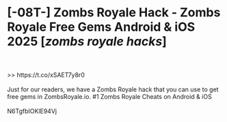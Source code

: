 # [-08T-] Zombs Royale Hack - Zombs Royale Free Gems Android & iOS 2025 [*zombs royale hacks*]
<br>
<br> >> https://t.co/xSAET7y8r0

<br>
<br>Just for our readers, we have a Zombs Royale hack that you can use to get free gems in ZombsRoyale.io. #1 Zombs Royale Cheats on Android & iOS
<br>
<br>N6TgfbIOKlE94Vj

